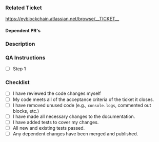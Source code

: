 ### Related Ticket

<!-- Please link to the jira ticket here. -->

<https://eyblockchain.atlassian.net/browse/__TICKET__>

#### Dependent PR's

<!-- Please link other PR's on which this PR depends. -->

### Description

<!-- Brief description of the code changes. Add supporting screenshots & videos where applicable. -->

### QA Instructions

<!-- How others should test your changes and check for any possible regressions. -->

- [ ] Step 1

### Checklist

<!-- Go over the checklist, and put an `x` in all the boxes when you confirm they've been done. -->

- [ ] I have reviewed the code changes myself
- [ ] My code meets all of the acceptance criteria of the ticket it closes.
- [ ] I have removed unused code (e.g., `console.logs`, commented out blocks, etc.)
- [ ] I have made all necessary changes to the documentation.
- [ ] I have added tests to cover my changes.
- [ ] All new and existing tests passed.
- [ ] Any dependent changes have been merged and published.
